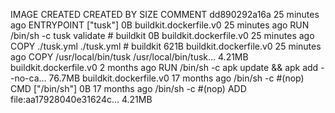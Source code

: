 IMAGE CREATED CREATED BY SIZE COMMENT
dd890292a16a 25 minutes ago ENTRYPOINT ["tusk"] 0B buildkit.dockerfile.v0
<missing> 25 minutes ago RUN /bin/sh -c tusk validate # buildkit 0B buildkit.dockerfile.v0
<missing> 25 minutes ago COPY ./tusk.yml ./tusk.yml # buildkit 621B buildkit.dockerfile.v0
<missing> 25 minutes ago COPY /usr/local/bin/tusk /usr/local/bin/tusk… 4.21MB buildkit.dockerfile.v0
<missing> 2 months ago RUN /bin/sh -c apk update && apk add --no-ca… 76.7MB buildkit.dockerfile.v0
<missing> 17 months ago /bin/sh -c #(nop) CMD ["/bin/sh"] 0B
<missing> 17 months ago /bin/sh -c #(nop) ADD file:aa17928040e31624c… 4.21MB
